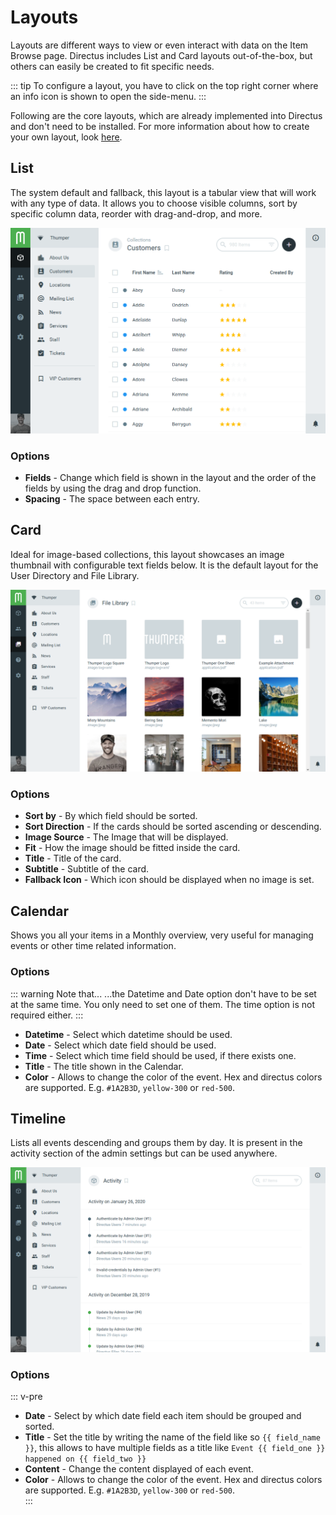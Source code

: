 # Layouts

Layouts are different ways to view or even interact with data on the Item Browse page. Directus includes List and Card layouts out-of-the-box, but others can easily be created to fit specific needs.

::: tip
  To configure a layout, you have to click on the top right corner where an info icon is shown to open the side-menu.
:::

Following are the core layouts, which are already implemented into Directus and don't need to be installed. For more information about how to create your own layout, look [here](/extensions/layouts).

## List
The system default and fallback, this layout is a tabular view that will work with any type of data. It allows you to choose visible columns, sort by specific column data, reorder with drag-and-drop, and more.

![Login](../img/layouts/table-layout.png)

### Options

- **Fields** - Change which field is shown in the layout and the order of the fields by using the drag and drop function.
- **Spacing** - The space between each entry.

## Card
Ideal for image-based collections, this layout showcases an image thumbnail with configurable text fields below. It is the default layout for the User Directory and File Library.

![Login](../img/layouts/cards-layout.png)

### Options

- **Sort by** - By which field should be sorted.
- **Sort Direction** - If the cards should be sorted ascending or descending.
- **Image Source** - The Image that will be displayed.
- **Fit** - How the image should be fitted inside the card.
- **Title** - Title of the card.
- **Subtitle** - Subtitle of the card.
- **Fallback Icon** - Which icon should be displayed when no image is set.

## Calendar
Shows you all your items in a Monthly overview, very useful for managing events or other time related information.

### Options

::: warning Note that...
...the Datetime and Date option don't have to be set at the same time. You only need to set one of them. The time option is not required either.
:::

- **Datetime** - Select which datetime should be used.
- **Date** - Select which date field should be used.
- **Time** - Select which time field should be used, if there exists one.
- **Title** - The title shown in the Calendar.
- **Color** - Allows to change the color of the event. Hex and directus colors are supported. E.g. `#1A2B3D`, `yellow-300` or `red-500`.  

## Timeline
Lists all events descending and groups them by day. It is present in the activity section of the admin settings but can be used anywhere.  

![Login](../img/layouts/timeline-layout.png)

### Options

::: v-pre
- **Date** - Select by which date field each item should be grouped and sorted.
- **Title** - Set the title by writing the name of the field like so `{{ field_name }}`, this allows to have multiple fields as a title like `Event {{ field_one }} happened on {{ field_two }}`
- **Content** - Change the content displayed of each event.
- **Color** - Allows to change the color of the event. Hex and directus colors are supported. E.g. `#1A2B3D`, `yellow-300` or `red-500`.  
:::
